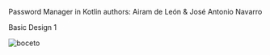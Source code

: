 Password Manager in Kotlin
authors: Airam de León & José Antonio Navarro



Basic Design 1

![boceto](https://github.com/user-attachments/assets/c9cc52a0-111d-42bc-a5d0-7a9a6dfb4ddf)
